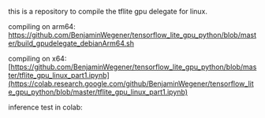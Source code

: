 this is a repository to compile the tflite gpu delegate for linux.

compiling on arm64:
https://github.com/BenjaminWegener/tensorflow_lite_gpu_python/blob/master/build_gpudelegate_debianArm64.sh 

compiling on x64:
[https://github.com/BenjaminWegener/tensorflow_lite_gpu_python/blob/master/tflite_gpu_linux_part1.ipynb](https://colab.research.google.com/github/BenjaminWegener/tensorflow_lite_gpu_python/blob/master/tflite_gpu_linux_part1.ipynb)

inference test in colab:
